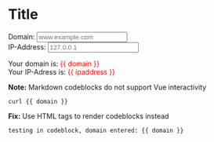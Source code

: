 # Title

<div id="builder">

Domain: <input v-model="domain" placeholder="www.example.com"><br>
IP-Address: <input v-model="ipaddress" placeholder="127.0.0.1"><br>

Your domain is: <span style="color: red;">{{ domain }}</span><br>
Your IP-Adress is: <span style="color: red;">{{ ipaddress }}</span><br>

**Note:** Markdown codeblocks do not support Vue interactivity

```
curl {{ domain }}
```

**Fix:** Use HTML tags to render codeblocks instead

<pre><code>testing in codeblock, domain entered: {{ domain }}</code></pre>

</div>
